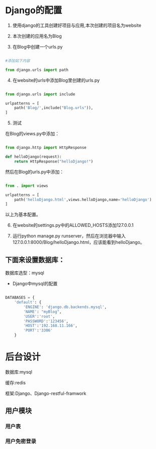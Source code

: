 # Django的配置

1. 使用django的工具创建好项目与应用,本次创建的项目名为website

2. 本次创建的应用名为Blog

3. 在Blog中创建一个urls.py

``` python

#添加如下内容

from django.urls import path

```

4. 在website的urls中添加Blog里创建的urls.py

``` python

from django.urls import include

urlpatterns = [
    path('Blog/',include("Blog.urls")),
]

```

5. 测试

在Blog的views.py中添加：

``` python

from django.http import HttpResponse

def helloDjango(request):
    return HttpResponse("helloDjango!")

```

然后在Blog的urls.py中添加：

``` python

from . import views

urlpatterns = [
    path('helloDjango.html',views.helloDjango,name='helloDjango')
]

```

以上为基本配置。

6. 在website的settings.py中的ALLOWED_HOSTS添加127.0.0.1

7. 运行python manage.py runserver，然后在浏览器中输入127.0.0.1:8000/Blog/helloDjango.html，应该能看到helloDjango。

## 下面来设置数据库：

数据库选型：mysql

* Django中mysql的配置

``` python

DATABASES = {
    'default': {
        'ENGINE': 'django.db.backends.mysql',
        'NAME': "myBlog",
        'USER':'root',
        'PASSWORD':'123456',
        'HOST':'192.168.11.166',
        'PORT':'3306'
    }

```

# 后台设计

数据库:mysql

缓存:redis

框架:Django、Django-restful-framwork

## 用户模块

### 用户表



### 用户免密登录